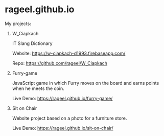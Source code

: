 # rageel.github.io

My projects:

1. W_Ciapkach

	IT Slang Dictionary

	Website: https://w-ciapkach-d1993.firebaseapp.com/
	
	Repo: https://github.com/rageel/W_Ciapkach

2. Furry-game

	JavaScript game in which Furry moves on the board and earns points when he meets the coin.

	Live Demo: https://rageel.github.io/furry-game/

3. Sit on Chair

	Website project based on a photo for a furniture store.

	Live Demo: https://rageel.github.io/sit-on-chair/
